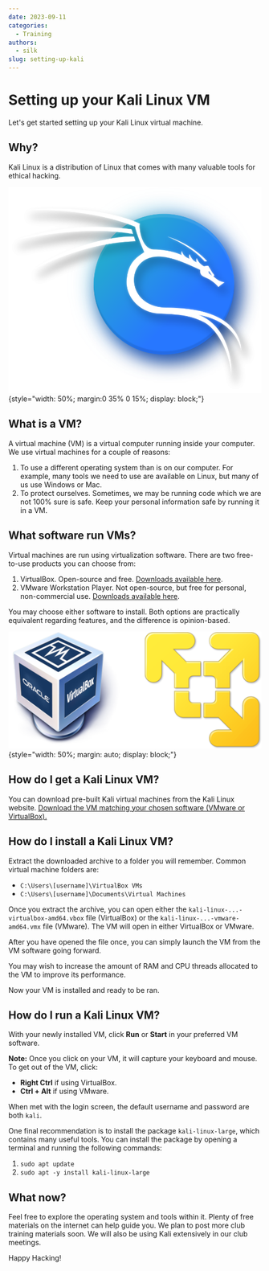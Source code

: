 ```yaml
---
date: 2023-09-11
categories:
  - Training
authors:
  - silk
slug: setting-up-kali
---
```


# Setting up your Kali Linux VM

Let's get started setting up your Kali Linux virtual machine.

## Why?

Kali Linux is a distribution of Linux that comes with many valuable tools for ethical hacking.

![Kali Linux](./images/kali-dragon-icon.svg){style="width: 50%; margin:0 35% 0 15%; display: block;"}

<!-- more -->

## What is a VM?

A virtual machine (VM) is a virtual computer running inside your computer. We use virtual machines for a couple of reasons:

1. To use a different operating system than is on our computer. For example, many tools we need to use are available on Linux, but many of us use Windows or Mac.
2. To protect ourselves. Sometimes, we may be running code which we are not 100% sure is safe. Keep your personal information safe by running it in a VM.

## What software run VMs?

Virtual machines are run using virtualization software. There are two free-to-use products you can choose from:

1. VirtualBox. Open-source and free. [Downloads available here](https://www.virtualbox.org/wiki/Downloads).
2. VMware Workstation Player. Not open-source, but free for personal, non-commercial use. [Downloads available here](https://www.vmware.com/ca/products/workstation-player.html).

You may choose either software to install. Both options are practically equivalent regarding features, and the difference is opinion-based.

![VM Software](./images/vmsoftware.png){style="width: 50%; margin: auto; display: block;"}

## How do I get a Kali Linux VM?

You can download pre-built Kali virtual machines from the Kali Linux website. [Download the VM matching your chosen software (VMware or VirtualBox).](https://www.kali.org/get-kali/#kali-virtual-machines)

## How do I install a Kali Linux VM?

Extract the downloaded archive to a folder you will remember. Common virtual machine folders are:

- `C:\Users\[username]\VirtualBox VMs`
- `C:\Users\[username]\Documents\Virtual Machines`

Once you extract the archive, you can open either the `kali-linux-...-virtualbox-amd64.vbox` file (VirtualBox) or the `kali-linux-...-vmware-amd64.vmx` file (VMware). The VM will open in either VirtualBox or VMware.

After you have opened the file once, you can simply launch the VM from the VM software going forward.

You may wish to increase the amount of RAM and CPU threads allocated to the VM to improve its performance.

Now your VM is installed and ready to be ran.

## How do I run a Kali Linux VM?

With your newly installed VM, click **Run** or **Start** in your preferred VM software.

**Note:** Once you click on your VM, it will capture your keyboard and mouse. To get out of the VM, click:

- **Right Ctrl** if using VirtualBox.
- **Ctrl + Alt** if using VMware.

When met with the login screen, the default username and password are both `kali`.

One final recommendation is to install the package `kali-linux-large`, which contains many useful tools. You can install the package by opening a terminal and running the following commands:

1. `sudo apt update`
2. `sudo apt -y install kali-linux-large`

## What now?

Feel free to explore the operating system and tools within it. Plenty of free materials on the internet can help guide you. We plan to post more club training materials soon. We will also be using Kali extensively in our club meetings.

Happy Hacking!
